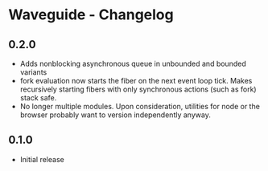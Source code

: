 # Waveguide - Changelog

## 0.2.0

* Adds nonblocking asynchronous queue in unbounded and bounded variants
* fork evaluation now starts the fiber on the next event loop tick. Makes recursively starting fibers with only synchronous actions (such as fork) stack safe.
* No longer multiple modules. Upon consideration, utilities for node or the browser probably want to version independently anyway.

## 0.1.0
* Initial release
